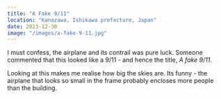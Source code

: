 ```yaml
---
title: "A Fake 9/11"
location: "Kanazawa, Ishikawa prefecture, Japan"
date: 2023-12-30
image: "/images/a-fake-9-11.jpg"
---
```


I must confess, the airplane and its contrail was pure luck. Someone commented that this looked like a 9/11 - and hence the title, _A fake 9/11_.

Looking at this makes me realise how big the skies are. Its funny - the airplane that looks so small in the frame probably encloses more people than the building.